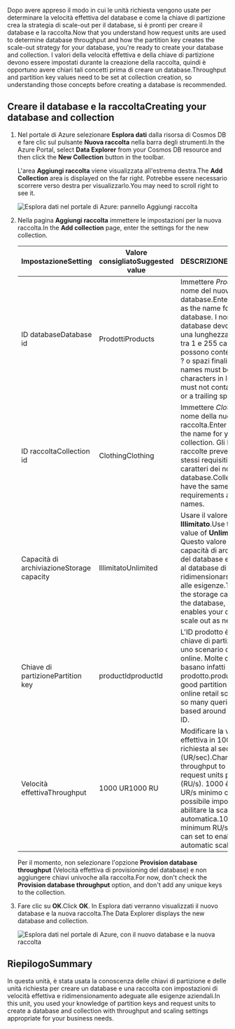 <span data-ttu-id="1c49e-101">Dopo avere appreso il modo in cui le unità richiesta vengono usate per determinare la velocità effettiva del database e come la chiave di partizione crea la strategia di scale-out per il database, si è pronti per creare il database e la raccolta.</span><span class="sxs-lookup"><span data-stu-id="1c49e-101">Now that you understand how request units are used to determine database throughput and how the partition key creates the scale-out strategy for your database, you're ready to create your database and collection.</span></span> <span data-ttu-id="1c49e-102">I valori della velocità effettiva e della chiave di partizione devono essere impostati durante la creazione della raccolta, quindi è opportuno avere chiari tali concetti prima di creare un database.</span><span class="sxs-lookup"><span data-stu-id="1c49e-102">Throughput and partition key values need to be set at collection creation, so understanding those concepts before creating a database is recommended.</span></span>

## <a name="creating-your-database-and-collection"></a><span data-ttu-id="1c49e-103">Creare il database e la raccolta</span><span class="sxs-lookup"><span data-stu-id="1c49e-103">Creating your database and collection</span></span>

1. <span data-ttu-id="1c49e-104">Nel portale di Azure selezionare **Esplora dati** dalla risorsa di Cosmos DB e fare clic sul pulsante **Nuova raccolta** nella barra degli strumenti.</span><span class="sxs-lookup"><span data-stu-id="1c49e-104">In the Azure Portal, select **Data Explorer** from your Cosmos DB resource and then click the **New Collection** button in the toolbar.</span></span>
    
    <span data-ttu-id="1c49e-105">L'area **Aggiungi raccolta** viene visualizzata all'estrema destra.</span><span class="sxs-lookup"><span data-stu-id="1c49e-105">The **Add Collection** area is displayed on the far right.</span></span> <span data-ttu-id="1c49e-106">Potrebbe essere necessario scorrere verso destra per visualizzarlo.</span><span class="sxs-lookup"><span data-stu-id="1c49e-106">You may need to scroll right to see it.</span></span>

    ![Esplora dati nel portale di Azure: pannello Aggiungi raccolta](../media/5-azure-cosmosdb-data-explorer.png)

1. <span data-ttu-id="1c49e-108">Nella pagina **Aggiungi raccolta** immettere le impostazioni per la nuova raccolta.</span><span class="sxs-lookup"><span data-stu-id="1c49e-108">In the **Add collection** page, enter the settings for the new collection.</span></span>

    <span data-ttu-id="1c49e-109">Impostazione</span><span class="sxs-lookup"><span data-stu-id="1c49e-109">Setting</span></span> | <span data-ttu-id="1c49e-110">Valore consigliato</span><span class="sxs-lookup"><span data-stu-id="1c49e-110">Suggested value</span></span> | <span data-ttu-id="1c49e-111">DESCRIZIONE</span><span class="sxs-lookup"><span data-stu-id="1c49e-111">Description</span></span>
    --------|-----------------|-------------
    <span data-ttu-id="1c49e-112">ID database</span><span class="sxs-lookup"><span data-stu-id="1c49e-112">Database id</span></span>      | <span data-ttu-id="1c49e-113">Prodotti</span><span class="sxs-lookup"><span data-stu-id="1c49e-113">Products</span></span>         | <span data-ttu-id="1c49e-114">Immettere *Products* come nome del nuovo database.</span><span class="sxs-lookup"><span data-stu-id="1c49e-114">Enter *Products* as the name for the new database.</span></span> <span data-ttu-id="1c49e-115">I nomi dei database devono avere una lunghezza compresa tra 1 e 255 caratteri e non possono contenere /, \\, #, ? o spazi finali.</span><span class="sxs-lookup"><span data-stu-id="1c49e-115">Database names must be 1 to 255 characters in length, and must not contain /, \\, #, ?, or a trailing space.</span></span>
    <span data-ttu-id="1c49e-116">ID raccolta</span><span class="sxs-lookup"><span data-stu-id="1c49e-116">Collection id</span></span>    | <span data-ttu-id="1c49e-117">Clothing</span><span class="sxs-lookup"><span data-stu-id="1c49e-117">Clothing</span></span>  | <span data-ttu-id="1c49e-118">Immettere *Clothing* come nome della nuova raccolta.</span><span class="sxs-lookup"><span data-stu-id="1c49e-118">Enter *Clothing* as the name for your new collection.</span></span> <span data-ttu-id="1c49e-119">Gli ID delle raccolte prevedono gli stessi requisiti relativi ai caratteri dei nomi di database.</span><span class="sxs-lookup"><span data-stu-id="1c49e-119">Collection ids have the same character requirements as database names.</span></span>
    <span data-ttu-id="1c49e-120">Capacità di archiviazione</span><span class="sxs-lookup"><span data-stu-id="1c49e-120">Storage capacity</span></span> | <span data-ttu-id="1c49e-121">Illimitato</span><span class="sxs-lookup"><span data-stu-id="1c49e-121">Unlimited</span></span>     | <span data-ttu-id="1c49e-122">Usare il valore predefinito **Illimitato**.</span><span class="sxs-lookup"><span data-stu-id="1c49e-122">Use the default value of **Unlimited**.</span></span> <span data-ttu-id="1c49e-123">Questo valore è la capacità di archiviazione del database e consente al database di ridimensionarsi in base alle esigenze.</span><span class="sxs-lookup"><span data-stu-id="1c49e-123">This value is the storage capacity of the database, and it enables your database to scale out as needed.</span></span>
    <span data-ttu-id="1c49e-124">Chiave di partizione</span><span class="sxs-lookup"><span data-stu-id="1c49e-124">Partition key</span></span>    | <span data-ttu-id="1c49e-125">productId</span><span class="sxs-lookup"><span data-stu-id="1c49e-125">productId</span></span>        | <span data-ttu-id="1c49e-126">L'ID prodotto è una buona chiave di partizione per uno scenario di vendita online. Molte domande si basano infatti sull'ID prodotto.</span><span class="sxs-lookup"><span data-stu-id="1c49e-126">productId is a good partition key for an online retail scenario, as so many queries are based around the product ID.</span></span>
    <span data-ttu-id="1c49e-127">Velocità effettiva</span><span class="sxs-lookup"><span data-stu-id="1c49e-127">Throughput</span></span>       |<span data-ttu-id="1c49e-128">1000 UR</span><span class="sxs-lookup"><span data-stu-id="1c49e-128">1000 RU</span></span>        | <span data-ttu-id="1c49e-129">Modificare la velocità effettiva in 1000 unità richiesta al secondo (UR/sec).</span><span class="sxs-lookup"><span data-stu-id="1c49e-129">Change the throughput to 1000 request units per second (RU/s).</span></span> <span data-ttu-id="1c49e-130">1000 è il valore di UR/s minimo che è possibile impostare per abilitare la scalabilità automatica.</span><span class="sxs-lookup"><span data-stu-id="1c49e-130">1000 is the minimum RU/s value you can set to enable automatic scaling.</span></span>
    
    <span data-ttu-id="1c49e-131">Per il momento, non selezionare l'opzione **Provision database throughput** (Velocità effettiva di provisioning del database) e non aggiungere chiavi univoche alla raccolta.</span><span class="sxs-lookup"><span data-stu-id="1c49e-131">For now, don't check the **Provision database throughput** option, and don't add any unique keys to the collection.</span></span>
    
1. <span data-ttu-id="1c49e-132">Fare clic su **OK**.</span><span class="sxs-lookup"><span data-stu-id="1c49e-132">Click **OK**.</span></span> <span data-ttu-id="1c49e-133">In Esplora dati verranno visualizzati il nuovo database e la nuova raccolta.</span><span class="sxs-lookup"><span data-stu-id="1c49e-133">The Data Explorer displays the new database and collection.</span></span>

    ![Esplora dati nel portale di Azure, con il nuovo database e la nuova raccolta](../media/5-azure-cosmos-db-new-collection.png)

## <a name="summary"></a><span data-ttu-id="1c49e-135">Riepilogo</span><span class="sxs-lookup"><span data-stu-id="1c49e-135">Summary</span></span>

<span data-ttu-id="1c49e-136">In questa unità, è stata usata la conoscenza delle chiavi di partizione e delle unità richiesta per creare un database e una raccolta con impostazioni di velocità effettiva e ridimensionamento adeguate alle esigenze aziendali.</span><span class="sxs-lookup"><span data-stu-id="1c49e-136">In this unit, you used your knowledge of partition keys and request units to create a database and collection with throughput and scaling settings appropriate for your business needs.</span></span>